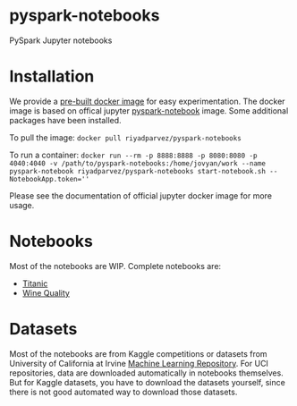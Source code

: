 # pyspark-notebooks
PySpark Jupyter notebooks


# Installation
We provide a [pre-built docker image](https://hub.docker.com/r/riyadparvez/pyspark-notebooks/) for easy experimentation. The docker image is based on offical jupyter [pyspark-notebook](https://hub.docker.com/r/jupyter/pyspark-notebook/) image. Some additional packages have been installed.

To pull the image:
`docker pull riyadparvez/pyspark-notebooks`

To run a container:
`docker run --rm -p 8888:8888 -p 8080:8080 -p 4040:4040 -v /path/to/pyspark-notebooks:/home/jovyan/work --name pyspark-notebook riyadparvez/pyspark-notebooks start-notebook.sh --NotebookApp.token=''`

Please see the documentation of official jupyter docker image for more usage.

# Notebooks
Most of the notebooks are WIP.
Complete notebooks are:

* [Titanic](https://nbviewer.jupyter.org/github/riyadparvez/pyspark-notebooks/blob/master/titanic/spark.ipynb)
* [Wine Quality](https://nbviewer.jupyter.org/github/riyadparvez/pyspark-notebooks/blob/master/wine-quality/spark.ipynb)

# Datasets

Most of the notebooks are from Kaggle competitions or datasets from University of California at Irvine [Machine Learning Repository](http://archive.ics.uci.edu/ml/index.php). For UCI repositories, data are downloaded automatically in notebooks themselves. But for Kaggle datasets, you have to download the datasets yourself, since there is not good automated way to download those datasets.
